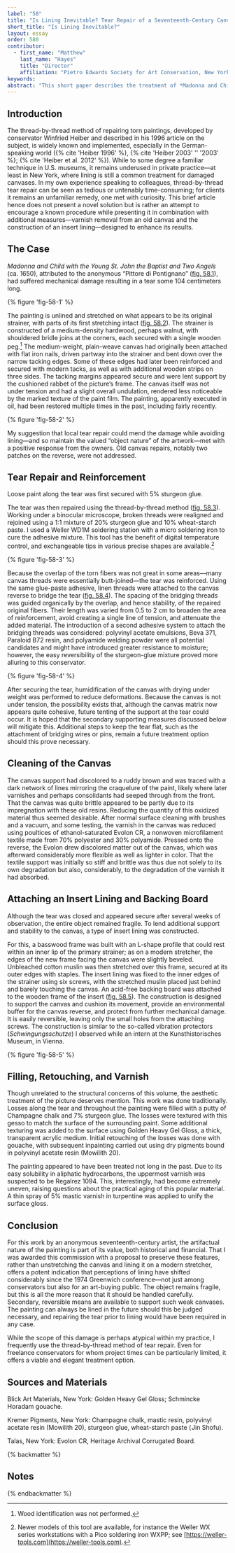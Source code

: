 ```yaml
---
label: "58"
title: "Is Lining Inevitable? Tear Repair of a Seventeenth-Century Canvas on Its Original Strainer"
short_title: "Is Lining Inevitable?"
layout: essay
order: 580
contributor:
  - first_name: "Matthew"
    last_name: "Hayes"
    title: "Director"
    affiliation: "Pietro Edwards Society for Art Conservation, New York"
keywords:
abstract: "This short paper describes the treatment of *Madonna and Child with the Young St. John the Baptist and Two Angels,* a painting attributed to the anonymous “Pittore di Pontignano” and dated about 1650. The canvas, which preserves its original stretching and strainer, recently suffered injury resulting in a 104 centimeter tear. Conservation treatment, developed in discussion with the picture’s owners, was designed to mend the damage yet preserve the artifactual character of the work. Thread-by-thread tear repair was undertaken to rejoin the broken fabric, with some local reinforcement added to reinforce the brittle fibers. Deformations and old varnish in the canvas were both reduced. A modified “stretcher bar lining” and backing board were mounted to the strainer to protect the primary support. The approach questions the necessity of lining and emphasizes the importance and interest in preserving a painting as an object as well as an image."
---
```


## Introduction

The thread-by-thread method of repairing torn paintings, developed by conservator Winfried Heiber and described in his 1996 article on the subject, is widely known and implemented, especially in the German-speaking world ({% cite 'Heiber 1996' %}, {% cite 'Heiber 2003' '' '2003' %}; {% cite 'Heiber et al. 2012' %}). While to some degree a familiar technique in U.S. museums, it remains underused in private practice—at least in New York, where lining is still a common treatment for damaged canvases. In my own experience speaking to colleagues, thread-by-thread tear repair can be seen as tedious or untenably time-consuming; for clients it remains an unfamiliar remedy, one met with curiosity. This brief article hence does not present a novel solution but is rather an attempt to encourage a known procedure while presenting it in combination with additional measures—varnish removal from an old canvas and the construction of an insert lining—designed to enhance its results.

## The Case

*Madonna and Child with the Young St. John the Baptist and Two Angels* (ca. 1650), attributed to the anonymous “Pittore di Pontignano” ([fig. 58.1](#fig-58-1)), had suffered mechanical damage resulting in a tear some 104 centimeters long.

{% figure 'fig-58-1' %}

The painting is unlined and stretched on what appears to be its original strainer, with parts of its first stretching intact ([fig. 58.2](#fig-58-2)). The strainer is constructed of a medium-density hardwood, perhaps walnut, with shouldered bridle joins at the corners, each secured with a single wooden peg.[^1] The medium-weight, plain-weave canvas had originally been attached with flat iron nails, driven partway into the strainer and bent down over the narrow tacking edges. Some of these edges had later been reinforced and secured with modern tacks, as well as with additional wooden strips on three sides. The tacking margins appeared secure and were lent support by the cushioned rabbet of the picture’s frame. The canvas itself was not under tension and had a slight overall undulation, rendered less noticeable by the marked texture of the paint film. The painting, apparently executed in oil, had been restored multiple times in the past, including fairly recently.

{% figure 'fig-58-2' %}

My suggestion that local tear repair could mend the damage while avoiding lining—and so maintain the valued “object nature” of the artwork—met with a positive response from the owners. Old canvas repairs, notably two patches on the reverse, were not addressed.

## Tear Repair and Reinforcement

Loose paint along the tear was first secured with 5% sturgeon glue.

The tear was then repaired using the thread-by-thread method ([fig. 58.3](#fig-58-3)). Working under a binocular microscope, broken threads were realigned and rejoined using a 1:1 mixture of 20% sturgeon glue and 10% wheat-starch paste. I used a Weller WD1M soldering station with a micro soldering iron to cure the adhesive mixture. This tool has the benefit of digital temperature control, and exchangeable tips in various precise shapes are available.[^2]

{% figure 'fig-58-3' %}

Because the overlap of the torn fibers was not great in some areas—many canvas threads were essentially butt-joined—the tear was reinforced. Using the same glue-paste adhesive, linen threads were attached to the canvas reverse to bridge the tear ([fig. 58.4](#fig-58-4)). The spacing of the bridging threads was guided organically by the overlap, and hence stability, of the repaired original fibers. Their length was varied from 0.5 to 2 cm to broaden the area of reinforcement, avoid creating a single line of tension, and attenuate the added material. The introduction of a second adhesive system to attach the bridging threads was considered: polyvinyl acetate emulsions, Beva 371, Paraloid B72 resin, and polyamide welding powder were all potential candidates and might have introduced greater resistance to moisture; however, the easy reversibility of the sturgeon-glue mixture proved more alluring to this conservator.

{% figure 'fig-58-4' %}

After securing the tear, humidification of the canvas with drying under weight was performed to reduce deformations. Because the canvas is not under tension, the possibility exists that, although the canvas matrix now appears quite cohesive, future tenting of the support at the tear could occur. It is hoped that the secondary supporting measures discussed below will mitigate this. Additional steps to keep the tear flat, such as the attachment of bridging wires or pins, remain a future treatment option should this prove necessary.

## Cleaning of the Canvas

The canvas support had discolored to a ruddy brown and was traced with a dark network of lines mirroring the craquelure of the paint, likely where later varnishes and perhaps consolidants had seeped through from the front. That the canvas was quite brittle appeared to be partly due to its impregnation with these old resins. Reducing the quantity of this oxidized material thus seemed desirable. After normal surface cleaning with brushes and a vacuum, and some testing, the varnish in the canvas was reduced using poultices of ethanol-saturated Evolon CR, a nonwoven microfilament textile made from 70% polyester and 30% polyamide. Pressed onto the reverse, the Evolon drew discolored matter out of the canvas, which was afterward considerably more flexible as well as lighter in color. That the textile support was initially so stiff and brittle was thus due not solely to its own degradation but also, considerably, to the degradation of the varnish it had absorbed.

## Attaching an Insert Lining and Backing Board

Although the tear was closed and appeared secure after several weeks of observation, the entire object remained fragile. To lend additional support and stability to the canvas, a type of insert lining was constructed.

For this, a basswood frame was built with an L-shape profile that could rest within an inner lip of the primary strainer; as on a modern stretcher, the edges of the new frame facing the canvas were slightly beveled. Unbleached cotton muslin was then stretched over this frame, secured at its outer edges with staples. The insert lining was fixed to the inner edges of the strainer using six screws, with the stretched muslin placed just behind and barely touching the canvas. An acid-free backing board was attached to the wooden frame of the insert ([fig. 58.5](#fig-58-5)). The construction is designed to support the canvas and cushion its movement, provide an environmental buffer for the canvas reverse, and protect from further mechanical damage. It is easily reversible, leaving only the small holes from the attaching screws. The construction is similar to the so-called vibration protectors (*Schwingungsschutze*) I observed while an intern at the Kunsthistorisches Museum, in Vienna.

{% figure 'fig-58-5' %}

## Filling, Retouching, and Varnish

Though unrelated to the structural concerns of this volume, the aesthetic treatment of the picture deserves mention. This work was done traditionally. Losses along the tear and throughout the painting were filled with a putty of Champagne chalk and 7% sturgeon glue. The losses were textured with this gesso to match the surface of the surrounding paint. Some additional texturing was added to the surface using Golden Heavy Gel Gloss, a thick, transparent acrylic medium. Initial retouching of the losses was done with gouache, with subsequent inpainting carried out using dry pigments bound in polyvinyl acetate resin (Mowilith 20).

The painting appeared to have been treated not long in the past. Due to its easy solubility in aliphatic hydrocarbons, the uppermost varnish was suspected to be Regalrez 1094. This, interestingly, had become extremely uneven, raising questions about the practical aging of this popular material. A thin spray of 5% mastic varnish in turpentine was applied to unify the surface gloss.

## Conclusion

For this work by an anonymous seventeenth-century artist, the artifactual nature of the painting is part of its value, both historical and financial. That I was awarded this commission with a proposal to preserve these features, rather than unstretching the canvas and lining it on a modern stretcher, offers a potent indication that perceptions of lining have shifted considerably since the 1974 Greenwich conference—not just among conservators but also for an art-buying public. The object remains fragile, but this is all the more reason that it should be handled carefully. Secondary, reversible means are available to support such weak canvases. The painting can always be lined in the future should this be judged necessary, and repairing the tear prior to lining would have been required in any case.

While the scope of this damage is perhaps atypical within my practice, I frequently use the thread-by-thread method of tear repair. Even for freelance conservators for whom project times can be particularly limited, it offers a viable and elegant treatment option.

## Sources and Materials

Blick Art Materials, New York: Golden Heavy Gel Gloss; Schmincke Horadam gouache.

Kremer Pigments, New York: Champagne chalk, mastic resin, polyvinyl acetate resin (Mowilith 20), sturgeon glue, wheat-starch paste ( Jin Shofu).

Talas, New York: Evolon CR, Heritage Archival Corrugated Board.

{% backmatter %}

## Notes

{% endbackmatter %}

[^1]: Wood identification was not performed.

[^2]: Newer models of this tool are available, for instance the Weller WX series workstations with a Pico soldering iron WXPP; see [https://weller-tools.com](https://weller-tools.com).
